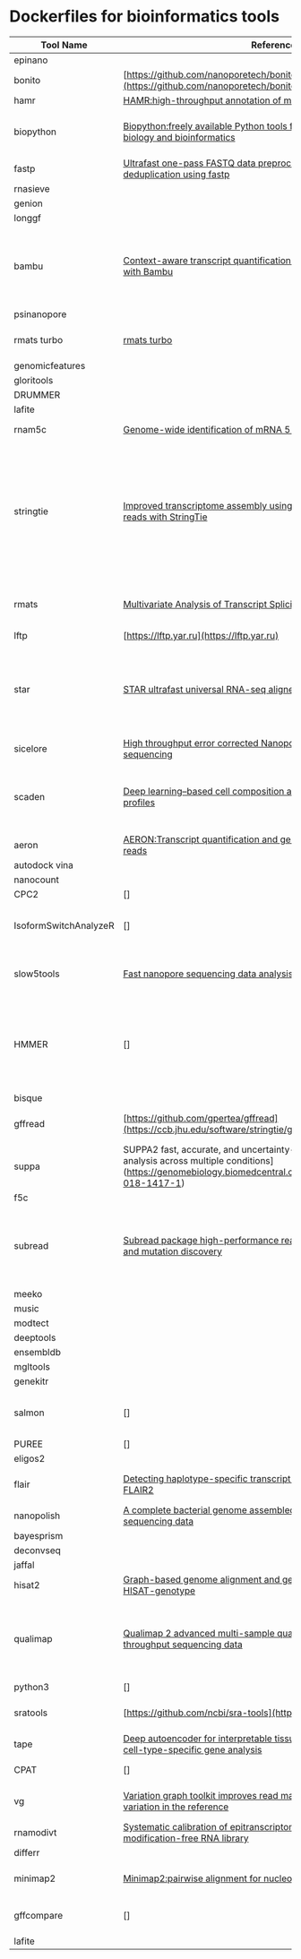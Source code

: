 # Dockerfiles for bioinformatics tools


| Tool Name   | Reference                                                                                     | Version List       | 
|-------------|-----------------------------------------------------------------------------------------------|--------------------|
| epinano        |  |  |
| bonito        | [https://github.com/nanoporetech/bonito](https://github.com/nanoporetech/bonito) | ![bonito Version](https://img.shields.io/badge/bonito-0.9.0-blue) ![bonito Version](https://img.shields.io/badge/bonito-0.8.1-blue) ![bonito Version](https://img.shields.io/badge/bonito-0.7.3-blue) |
| hamr        | [HAMR:high-throughput annotation of modified ribonucleotides](https://rnajournal.cshlp.org/content/19/12/1684) | ![hamr Version](https://img.shields.io/badge/hamr-0a04208eae481137e0081dd90b9c1a40bc49c9f3-blue) |
| biopython        | [Biopython:freely available Python tools for computational molecular biology and bioinformatics](http://dx.doi.org/10.1093/bioinformatics/btp163) | ![biopython Version](https://img.shields.io/badge/biopython-1.85-blue) ![biopython Version](https://img.shields.io/badge/biopython-1.84-blue) ![biopython Version](https://img.shields.io/badge/biopython-1.83-blue) ![biopython Version](https://img.shields.io/badge/biopython-1.82-blue) |
| fastp        | [Ultrafast one-pass FASTQ data preprocessing, quality control, and deduplication using fastp](https://doi.org/10.1002/imt2.107) | ![fastp Version](https://img.shields.io/badge/fastp-0.24.0-blue) ![fastp Version](https://img.shields.io/badge/fastp-0.23.4-blue) |
| rnasieve        |  |  |
| genion        |  |  |
| longgf        |  |  |
| bambu        | [Context-aware transcript quantification from long-read RNA-seq data with Bambu](https://www.nature.com/articles/s41592-023-01908-w) | ![bambu Version](https://img.shields.io/badge/bambu-3.8.3-blue) ![bambu Version](https://img.shields.io/badge/bambu-3.4.0-blue) ![bambu Version](https://img.shields.io/badge/bambu-3.2.4-blue) ![bambu Version](https://img.shields.io/badge/bambu-3.0.8-blue) ![bambu Version](https://img.shields.io/badge/bambu-3.0.6-blue) ![bambu Version](https://img.shields.io/badge/bambu-3.0.5-blue) ![bambu Version](https://img.shields.io/badge/bambu-3.0.1-blue) ![bambu Version](https://img.shields.io/badge/bambu-2.0.6-blue) ![bambu Version](https://img.shields.io/badge/bambu-2.0.3-blue) ![bambu Version](https://img.shields.io/badge/bambu-2.0.0-blue) ![bambu Version](https://img.shields.io/badge/bambu-1.2.0-blue) ![bambu Version](https://img.shields.io/badge/bambu-1.0.2-blue) ![bambu Version](https://img.shields.io/badge/bambu-1.0.0-blue) |
| psinanopore        |  |  |
| rmats turbo        | [rmats turbo](https://github.com/Xinglab/rmats-turbo/tree/master) | ![rmats turbo Version](https://img.shields.io/badge/rmats turbo-4.3.0-blue) |
| genomicfeatures        |  |  |
| gloritools        |  |  |
| DRUMMER        |  |  |
| lafite        |  |  |
| rnam5c        | [Genome-wide identification of mRNA 5-methylcytosine in mammals](https://www.nature.com/articles/s41594-019-0218-x) | ![rnam5c Version](https://img.shields.io/badge/rnam5c-4c6656b36e5f88116a5a2df8c23897891cc887f5-blue) ![rnam5c Version](https://img.shields.io/badge/rnam5c-409be6485bcdd160f6c57e386ef71ff3ecb8e2f6-blue) |
| stringtie        | [Improved transcriptome assembly using a hybrid of long and short reads with StringTie](https://journals.plos.org/ploscompbiol/article?id=10.1371/journal.pcbi.1009730) | ![stringtie Version](https://img.shields.io/badge/stringtie-3.0.0-blue) ![stringtie Version](https://img.shields.io/badge/stringtie-2.2.3-blue) ![stringtie Version](https://img.shields.io/badge/stringtie-2.2.2-blue) ![stringtie Version](https://img.shields.io/badge/stringtie-2.2.1-blue) ![stringtie Version](https://img.shields.io/badge/stringtie-2.2.0-blue) ![stringtie Version](https://img.shields.io/badge/stringtie-2.1.7-blue) ![stringtie Version](https://img.shields.io/badge/stringtie-2.1.6-blue) ![stringtie Version](https://img.shields.io/badge/stringtie-2.1.5-blue) ![stringtie Version](https://img.shields.io/badge/stringtie-2.1.4-blue) ![stringtie Version](https://img.shields.io/badge/stringtie-2.1.2-blue) ![stringtie Version](https://img.shields.io/badge/stringtie-2.0-blue) ![stringtie Version](https://img.shields.io/badge/stringtie-1.3.6-blue) |
| rmats        | [Multivariate Analysis of Transcript Splicing (MATS)](https://rnaseq-mats.sourceforge.io/) | ![rmats Version](https://img.shields.io/badge/rmats-4.3.0-blue) ![rmats Version](https://img.shields.io/badge/rmats-4.2.0-blue) ![rmats Version](https://img.shields.io/badge/rmats-4.1.2-blue) ![rmats Version](https://img.shields.io/badge/rmats-4.1.1-blue) ![rmats Version](https://img.shields.io/badge/rmats-4.1.0-blue) ![rmats Version](https://img.shields.io/badge/rmats-4.0.2-blue) ![rmats Version](https://img.shields.io/badge/rmats-3.2.5-blue) |
| lftp        | [https://lftp.yar.ru](https://lftp.yar.ru) | ![lftp Version](https://img.shields.io/badge/lftp-latest-blue) |
| star        | [STAR ultrafast universal RNA-seq aligner](https://academic.oup.com/bioinformatics/article/29/1/15/272537) | ![star Version](https://img.shields.io/badge/star-2.7.11b-blue) ![star Version](https://img.shields.io/badge/star-2.7.11a-blue) ![star Version](https://img.shields.io/badge/star-2.7.10b-blue) ![star Version](https://img.shields.io/badge/star-2.7.10a-blue) ![star Version](https://img.shields.io/badge/star-2.7.9a-blue) ![star Version](https://img.shields.io/badge/star-2.7.8a-blue) ![star Version](https://img.shields.io/badge/star-2.7.7a-blue) ![star Version](https://img.shields.io/badge/star-2.7.6a-blue) ![star Version](https://img.shields.io/badge/star-2.7.5c-blue) ![star Version](https://img.shields.io/badge/star-2.7.5b-blue) ![star Version](https://img.shields.io/badge/star-2.7.5a-blue) ![star Version](https://img.shields.io/badge/star-2.7.4a-blue) ![star Version](https://img.shields.io/badge/star-2.7.3a-blue) ![star Version](https://img.shields.io/badge/star-2.7.2c-blue) ![star Version](https://img.shields.io/badge/star-2.7.2b-blue) ![star Version](https://img.shields.io/badge/star-2.7.2a-blue) |
| sicelore        | [High throughput error corrected Nanopore single cell transcriptome sequencing](https://doi.org/10.1038/s41467-020-17800-6) | ![sicelore Version](https://img.shields.io/badge/sicelore-2.0-blue) |
| scaden        | [Deep learning–based cell composition analysis from tissue expression profiles](https://www.science.org/doi/10.1126/sciadv.aba2619) | ![scaden Version](https://img.shields.io/badge/scaden-1.1.2-blue) ![scaden Version](https://img.shields.io/badge/scaden-1.1.1-blue) ![scaden Version](https://img.shields.io/badge/scaden-1.1.0-blue) ![scaden Version](https://img.shields.io/badge/scaden-1.0.2-blue) ![scaden Version](https://img.shields.io/badge/scaden-1.0.1-blue) ![scaden Version](https://img.shields.io/badge/scaden-1.0.0-blue) |
| aeron        | [AERON:Transcript quantification and gene-fusion detection using long reads](https://www.biorxiv.org/content/10.1101/2020.01.27.921338v1.full) | ![aeron Version](https://img.shields.io/badge/aeron-c77c73a4bdeb6fb21fa7522239b2276e27ea10f8-blue) |
| autodock vina        |  |  |
| nanocount        |  |  |
| CPC2        | [] | ![CPC2 Version](https://img.shields.io/badge/CPC2-1.0.1-blue) |
| IsoformSwitchAnalyzeR        | [] | ![IsoformSwitchAnalyzeR Version](https://img.shields.io/badge/IsoformSwitchAnalyzeR-2.6.0-blue) ![IsoformSwitchAnalyzeR Version](https://img.shields.io/badge/IsoformSwitchAnalyzeR-2.2.0-blue) ![IsoformSwitchAnalyzeR Version](https://img.shields.io/badge/IsoformSwitchAnalyzeR-2.0.1-blue) ![IsoformSwitchAnalyzeR Version](https://img.shields.io/badge/IsoformSwitchAnalyzeR-1.20.0-blue) |
| slow5tools        | [Fast nanopore sequencing data analysis with SLOW5](https://www.nature.com/articles/s41587-021-01147-4) | ![slow5tools Version](https://img.shields.io/badge/slow5tools-1.3.0-blue) ![slow5tools Version](https://img.shields.io/badge/slow5tools-1.2.0-blue) ![slow5tools Version](https://img.shields.io/badge/slow5tools-1.1.0-blue) ![slow5tools Version](https://img.shields.io/badge/slow5tools-1.0.0-blue) |
| HMMER        | [] | ![HMMER Version](https://img.shields.io/badge/HMMER-3.4-blue) ![HMMER Version](https://img.shields.io/badge/HMMER-3.3.2-blue) ![HMMER Version](https://img.shields.io/badge/HMMER-3.3.1-blue) ![HMMER Version](https://img.shields.io/badge/HMMER-3.3-blue) ![HMMER Version](https://img.shields.io/badge/HMMER-3.2.1-blue) ![HMMER Version](https://img.shields.io/badge/HMMER-3.2-blue) ![HMMER Version](https://img.shields.io/badge/HMMER-3.0-blue) ![HMMER Version](https://img.shields.io/badge/HMMER-2.3.2-blue) |
| bisque        |  |  |
| gffread        | [https://github.com/gpertea/gffread](https://ccb.jhu.edu/software/stringtie/gff.shtml) | ![gffread Version](https://img.shields.io/badge/gffread-0.12.7-blue) ![gffread Version](https://img.shields.io/badge/gffread-0.12.1-blue) ![gffread Version](https://img.shields.io/badge/gffread-0.11.7-blue) |
| suppa        | SUPPA2 fast, accurate, and uncertainty-aware differential splicing analysis across multiple conditions](https://genomebiology.biomedcentral.com/articles/10.1186/s13059-018-1417-1) | ![suppa Version](https://img.shields.io/badge/suppa-2.3-blue) |
| f5c        |  |  |
| subread        | [Subread package high-performance read alignment, quantification and mutation discovery](https://subread.sourceforge.net/) | ![subread Version](https://img.shields.io/badge/subread-2.1.1-blue) ![subread Version](https://img.shields.io/badge/subread-2.0.8-blue) ![subread Version](https://img.shields.io/badge/subread-2.0.6-blue) ![subread Version](https://img.shields.io/badge/subread-2.0.3-blue) ![subread Version](https://img.shields.io/badge/subread-2.0.1-blue) ![subread Version](https://img.shields.io/badge/subread-2.0.0-blue) ![subread Version](https://img.shields.io/badge/subread-1.6.4-blue) |
| meeko        |  |  |
| music        |  |  |
| modtect        |  |  |
| deeptools        |  |  |
| ensembldb        |  |  |
| mgltools        |  |  |
| genekitr        |  |  |
| salmon        | [] | ![salmon Version](https://img.shields.io/badge/salmon-1.10.3-blue) ![salmon Version](https://img.shields.io/badge/salmon-1.10.2-blue) ![salmon Version](https://img.shields.io/badge/salmon-1.10.1-blue) ![salmon Version](https://img.shields.io/badge/salmon-1.10.0-blue) |
| PUREE        | [] | ![PUREE Version](https://img.shields.io/badge/PUREE-5a0a702535e79e37b071971063e72fa697540818-blue) |
| eligos2        |  |  |
| flair        | [Detecting haplotype-specific transcript variation in long reads with FLAIR2](https://genomebiology.biomedcentral.com/articles/10.1186/s13059-024-03301-y) | ![flair Version](https://img.shields.io/badge/flair-2.0.0-blue) ![flair Version](https://img.shields.io/badge/flair-1.7.0-blue) ![flair Version](https://img.shields.io/badge/flair-1.6.4-blue) ![flair Version](https://img.shields.io/badge/flair-1.6.3-blue) ![flair Version](https://img.shields.io/badge/flair-1.5-blue) ![flair Version](https://img.shields.io/badge/flair-1.4-blue) |
| nanopolish        | [A complete bacterial genome assembled de novo using only nanopore sequencing data](https://www.nature.com/articles/nmeth.3444) | ![nanopolish Version](https://img.shields.io/badge/nanopolish-0.14.0-blue) ![nanopolish Version](https://img.shields.io/badge/nanopolish-0.13.3-blue) |
| bayesprism        |  |  |
| deconvseq        |  |  |
| jaffal        |  |  |
| hisat2        | [Graph-based genome alignment and genotyping with HISAT2 and HISAT-genotype](https://www.nature.com/articles/s41587-019-0201-4) | ![hisat2 Version](https://img.shields.io/badge/hisat2-2.2.1-blue) ![hisat2 Version](https://img.shields.io/badge/hisat2-2.2.0-blue) ![hisat2 Version](https://img.shields.io/badge/hisat2-2.1.0-blue) ![hisat2 Version](https://img.shields.io/badge/hisat2-2.0.5-blue) |
| qualimap        | [Qualimap 2 advanced multi-sample quality control for high-throughput sequencing data](http://qualimap.bioinfo.cipf.es/) | ![qualimap Version](https://img.shields.io/badge/qualimap-2.3-blue) ![qualimap Version](https://img.shields.io/badge/qualimap-2.2.2d-blue) ![qualimap Version](https://img.shields.io/badge/qualimap-2.2.2c-blue) ![qualimap Version](https://img.shields.io/badge/qualimap-2.2.2b-blue) ![qualimap Version](https://img.shields.io/badge/qualimap-2.2.2a-blue) ![qualimap Version](https://img.shields.io/badge/qualimap-2.2-blue) ![qualimap Version](https://img.shields.io/badge/qualimap-2.1.3-blue) |
| python3        | [] | ![python3 Version](https://img.shields.io/badge/python3-3-blue) |
| sratools        | [https://github.com/ncbi/sra-tools](https://github.com/ncbi/sra-tools) | ![sratools Version](https://img.shields.io/badge/sratools-3.2.1-blue) ![sratools Version](https://img.shields.io/badge/sratools-3.1.1-blue) ![sratools Version](https://img.shields.io/badge/sratools-3.0.3-blue) |
| tape        | [Deep autoencoder for interpretable tissue-adaptive deconvolution and cell-type-specific gene analysis](https://www.nature.com/articles/s41467-022-34550-9) | ![tape Version](https://img.shields.io/badge/tape-1.1.2-blue) |
| CPAT        | [] | ![CPAT Version](https://img.shields.io/badge/CPAT-3.0.5-blue) ![CPAT Version](https://img.shields.io/badge/CPAT-3.0.4-blue) ![CPAT Version](https://img.shields.io/badge/CPAT-2.0.0-blue) ![CPAT Version](https://img.shields.io/badge/CPAT-1.2.4-blue) |
| vg        | [Variation graph toolkit improves read mapping by representing genetic variation in the reference](https://www.nature.com/articles/nbt.4227) | ![vg Version](https://img.shields.io/badge/vg-1.38.0-blue) ![vg Version](https://img.shields.io/badge/vg-1.42.0-blue) ![vg Version](https://img.shields.io/badge/vg-1.23.0-blue) ![vg Version](https://img.shields.io/badge/vg-1.63.1-blue) ![vg Version](https://img.shields.io/badge/vg-1.61.0-blue) |
| rnamodivt        | [Systematic calibration of epitranscriptomic maps using a synthetic modification-free RNA library](https://www.nature.com/articles/s41592-021-01280-7) | ![rnamodivt Version](https://img.shields.io/badge/rnamodivt-48df2c04ee063c96aaefde64df915a867528f93e-blue) |
| differr        |  |  |
| minimap2        | [Minimap2:pairwise alignment for nucleotide sequences](https://academic.oup.com/bioinformatics/article/37/23/4572/6384570) | ![minimap2 Version](https://img.shields.io/badge/minimap2-2.28-blue) ![minimap2 Version](https://img.shields.io/badge/minimap2-2.27-blue) ![minimap2 Version](https://img.shields.io/badge/minimap2-2.26-blue) |
| gffcompare        | [] | ![gffcompare Version](https://img.shields.io/badge/gffcompare-0.12.10-blue) ![gffcompare Version](https://img.shields.io/badge/gffcompare-0.12.9-blue) ![gffcompare Version](https://img.shields.io/badge/gffcompare-0.12.6-blue) |
| lafite        |  |  |

